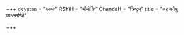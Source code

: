 +++
devataa = "वरुणः"
RShiH = "भौमोत्रिः"
ChandaH = "त्रिष्टुप्"
title = "०२ वनेषु व्य१न्तरिक्षं"

+++
